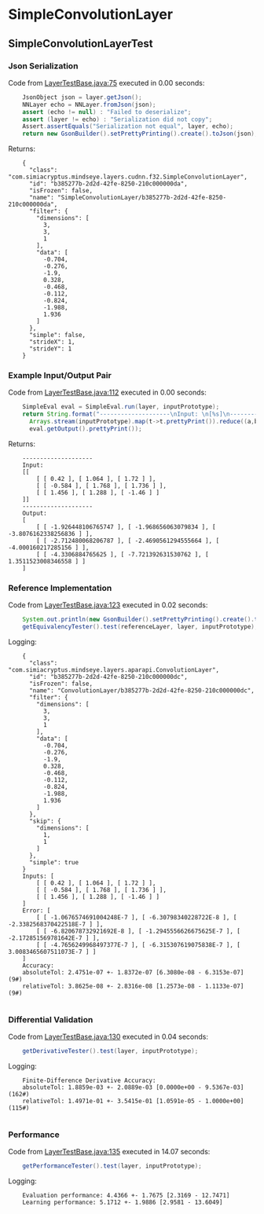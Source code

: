 # SimpleConvolutionLayer
## SimpleConvolutionLayerTest
### Json Serialization
Code from [LayerTestBase.java:75](../../../../../../../../../MindsEye/src/test/java/com/simiacryptus/mindseye/layers/LayerTestBase.java#L75) executed in 0.00 seconds: 
```java
    JsonObject json = layer.getJson();
    NNLayer echo = NNLayer.fromJson(json);
    assert (echo != null) : "Failed to deserialize";
    assert (layer != echo) : "Serialization did not copy";
    Assert.assertEquals("Serialization not equal", layer, echo);
    return new GsonBuilder().setPrettyPrinting().create().toJson(json);
```

Returns: 

```
    {
      "class": "com.simiacryptus.mindseye.layers.cudnn.f32.SimpleConvolutionLayer",
      "id": "b385277b-2d2d-42fe-8250-210c000000da",
      "isFrozen": false,
      "name": "SimpleConvolutionLayer/b385277b-2d2d-42fe-8250-210c000000da",
      "filter": {
        "dimensions": [
          3,
          3,
          1
        ],
        "data": [
          -0.704,
          -0.276,
          -1.9,
          0.328,
          -0.468,
          -0.112,
          -0.824,
          -1.988,
          1.936
        ]
      },
      "simple": false,
      "strideX": 1,
      "strideY": 1
    }
```



### Example Input/Output Pair
Code from [LayerTestBase.java:112](../../../../../../../../../MindsEye/src/test/java/com/simiacryptus/mindseye/layers/LayerTestBase.java#L112) executed in 0.00 seconds: 
```java
    SimpleEval eval = SimpleEval.run(layer, inputPrototype);
    return String.format("--------------------\nInput: \n[%s]\n--------------------\nOutput: \n%s",
      Arrays.stream(inputPrototype).map(t->t.prettyPrint()).reduce((a,b)->a+",\n"+b).get(),
      eval.getOutput().prettyPrint());
```

Returns: 

```
    --------------------
    Input: 
    [[
    	[ [ 0.42 ], [ 1.064 ], [ 1.72 ] ],
    	[ [ -0.584 ], [ 1.768 ], [ 1.736 ] ],
    	[ [ 1.456 ], [ 1.288 ], [ -1.46 ] ]
    ]]
    --------------------
    Output: 
    [
    	[ [ -1.926448106765747 ], [ -1.968656063079834 ], [ -3.8076162338256836 ] ],
    	[ [ -2.712480068206787 ], [ -2.4690561294555664 ], [ -4.000160217285156 ] ],
    	[ [ -4.3306884765625 ], [ -7.721392631530762 ], [ 1.3511523008346558 ] ]
    ]
```



### Reference Implementation
Code from [LayerTestBase.java:123](../../../../../../../../../MindsEye/src/test/java/com/simiacryptus/mindseye/layers/LayerTestBase.java#L123) executed in 0.02 seconds: 
```java
    System.out.println(new GsonBuilder().setPrettyPrinting().create().toJson(referenceLayer.getJson()));
    getEquivalencyTester().test(referenceLayer, layer, inputPrototype);
```
Logging: 
```
    {
      "class": "com.simiacryptus.mindseye.layers.aparapi.ConvolutionLayer",
      "id": "b385277b-2d2d-42fe-8250-210c000000dc",
      "isFrozen": false,
      "name": "ConvolutionLayer/b385277b-2d2d-42fe-8250-210c000000dc",
      "filter": {
        "dimensions": [
          3,
          3,
          1
        ],
        "data": [
          -0.704,
          -0.276,
          -1.9,
          0.328,
          -0.468,
          -0.112,
          -0.824,
          -1.988,
          1.936
        ]
      },
      "skip": {
        "dimensions": [
          1,
          1
        ]
      },
      "simple": true
    }
    Inputs: [
    	[ [ 0.42 ], [ 1.064 ], [ 1.72 ] ],
    	[ [ -0.584 ], [ 1.768 ], [ 1.736 ] ],
    	[ [ 1.456 ], [ 1.288 ], [ -1.46 ] ]
    ]
    Error: [
    	[ [ -1.0676574691004248E-7 ], [ -6.30798340228722E-8 ], [ -2.3382568370422518E-7 ] ],
    	[ [ -6.820678732921692E-8 ], [ -1.2945556626675625E-7 ], [ -2.172851569781642E-7 ] ],
    	[ [ -4.7656249968497377E-7 ], [ -6.315307619075838E-7 ], [ 3.0083465607511073E-7 ] ]
    ]
    Accuracy:
    absoluteTol: 2.4751e-07 +- 1.8372e-07 [6.3080e-08 - 6.3153e-07] (9#)
    relativeTol: 3.8625e-08 +- 2.8316e-08 [1.2573e-08 - 1.1133e-07] (9#)
    
```

### Differential Validation
Code from [LayerTestBase.java:130](../../../../../../../../../MindsEye/src/test/java/com/simiacryptus/mindseye/layers/LayerTestBase.java#L130) executed in 0.04 seconds: 
```java
    getDerivativeTester().test(layer, inputPrototype);
```
Logging: 
```
    Finite-Difference Derivative Accuracy:
    absoluteTol: 1.8859e-03 +- 2.0889e-03 [0.0000e+00 - 9.5367e-03] (162#)
    relativeTol: 1.4971e-01 +- 3.5415e-01 [1.0591e-05 - 1.0000e+00] (115#)
    
```

### Performance
Code from [LayerTestBase.java:135](../../../../../../../../../MindsEye/src/test/java/com/simiacryptus/mindseye/layers/LayerTestBase.java#L135) executed in 14.07 seconds: 
```java
    getPerformanceTester().test(layer, inputPrototype);
```
Logging: 
```
    Evaluation performance: 4.4366 +- 1.7675 [2.3169 - 12.7471]
    Learning performance: 5.1712 +- 1.9886 [2.9581 - 13.6049]
    
```

